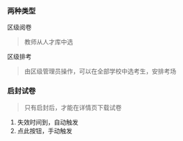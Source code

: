 ### 两种类型
区级阅卷 
> 教师从人才库中选

区级排考
> 由区级管理员操作，可以在全部学校中选考生，安排考场

### 启封试卷
> 只有启封后，才能在详情页下载试卷

1. 失效时间到，自动触发
2. 点此按钮，手动触发